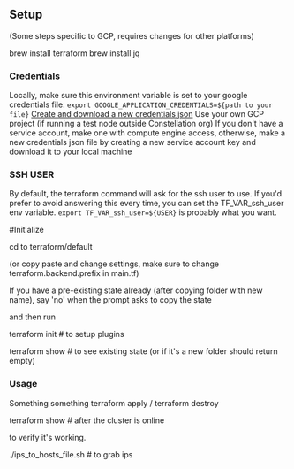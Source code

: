 ## Setup

(Some steps specific to GCP, requires changes for other platforms)

brew install terraform
brew install jq

### Credentials

Locally, make sure this environment variable is set to your google credentials file:
```export GOOGLE_APPLICATION_CREDENTIALS=${path to your file}```
[Create and download a new credentials json](https://console.developers.google.com/apis/credentials?organizationId=802489480189&project=esoteric-helix-197319)
Use your own GCP project (if running a test node outside Constellation org)
If you don't have a service account, make one with compute engine access,
otherwise, make a new credentials json file by creating a new service account key and download it to your local machine


### SSH USER
By default, the terraform command will ask for the ssh user to use. If you'd prefer to avoid answering this every time, you can set the TF_VAR_ssh_user env variable.
```export TF_VAR_ssh_user=${USER}``` is probably what you want.


#Initialize

cd to terraform/default
 
(or copy paste and change settings, make sure to change terraform.backend.prefix in main.tf)

If you have a pre-existing state already (after copying folder with new name), say 'no' when the prompt asks to copy the state 
 
and then run

terraform init # to setup plugins

terraform show # to see existing state (or if it's a new folder should return empty)

### Usage
Something something terraform apply / terraform destroy

terraform show # after the cluster is online

to verify it's working.

./ips_to_hosts_file.sh # to grab ips
